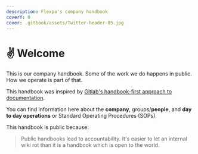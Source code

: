 ```yaml
---
description: Flexpa's company handbook
coverY: 0
cover: .gitbook/assets/Twitter-header-05.jpg
---
```


# ✌ Welcome

This is our company handbook. Some of the work we do happens in public. How we operate is part of that.

This handbook was inspired by [Gitlab's handbook-first approach to documentation](https://about.gitlab.com/company/culture/all-remote/handbook-first-documentation/).

You can find information here about the **company**, groups/**people**, and **day to day operations** or Standard Operating Procedures (SOPs).

This handbook is public because:

> Public handbooks lead to accountability. It's easier to let an internal wiki rot than it is a handbook which is open to the world.
